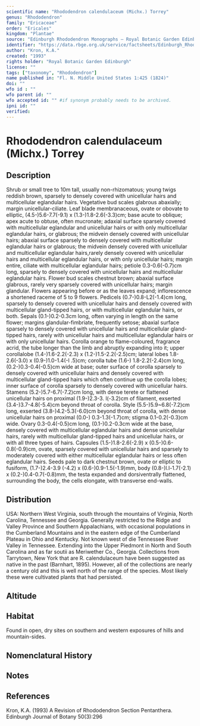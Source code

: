 ```yaml
---
scientific name: "Rhododendron calendulaceum (Michx.) Torrey"
genus: "Rhododendron"
family: "Ericaceae"
order: "Ericales"
kingdom: "Plantae"
source: "Edinburgh Rhododendron Monographs – Royal Botanic Garden Edinburgh"
identifier: "https://data.rbge.org.uk/service/factsheets/Edinburgh_Rhododendron_Monographs.xhtml"
author: "Kron, K.A."
created: "1993"
rights holder: "Royal Botanic Garden Edinburgh"
license: ""
tags: ["taxonomy", "Rhododendron"]
name published in: "Fl. N. Middle United States 1:425 (1824)"
doi: ""
wfo id : ""
wfo parent id: ""
wfo accepted id: "" #if synonym probably needs to be archived.                      
ipni id: ""
verified:
---
```


                       

# Rhododendron calendulaceum (Michx.) Torrey

## Description
Shrub or small tree to 10m tall, usually non-rhizomatous; young twigs reddish brown, sparsely to densely covered with unicellular hairs and multicellular eglandular hairs. Vegetative bud scales glabrous abaxially; margin unicellular-ciliate. Leaf blade membranaceous, ovate or obovate to elliptic, (4.5-)5.6-7.7(-9.1) x (1.3-)1.8-2.6(-3.3)cm; base acute to oblique; apex acute to obtuse, often mucronate; adaxial surface sparsely covered with multicellular eglandular and unicellular hairs or with only multicellular eglandular hairs, or glabrous; the midvein densely covered with unicellular hairs; abaxial surface sparsely to densely covered with multicellular eglandular hairs or glabrous; the midvein densely covered with unicellular and multicellular eglandular hairs,rarely densely covered with unicellular hairs and multicellular eglandular hairs, or with only unicellular hairs; margin entire, ciliate with multicellular eglandular hairs; petiole 0.3-0.6(-0.7)cm long, sparsely to densely covered with unicellular hairs and multicellular eglandular hairs. Flower bud scales chestnut brown; abaxial surface glabrous, rarely very sparsely covered with unicellular hairs; margin glandular. Flowers appearing before or as the leaves expand; inflorescence a shortened raceme of 5 to 9 flowers. Pedicels (0.7-)0.8-L2(-1.4)cm long, sparsely to densely covered with unicellular hairs and densely covered with multicellular gland-tipped hairs, or with multicellular eglandular hairs, or both. Sepals (0.1-)0.2-0.3cm long, often varying in length on the same flower; margins glandular-fimbriate, frequently setose; abaxial surface sparsely to densely covered with unicellular hairs and multicellular gland-tipped hairs, rarely with unicellular hairs and multicellular eglandular hairs or with only unicellular hairs. Corolla orange to flame-coloured, fragrance acrid, the tube longer than the limb and abruptly expanding into it; upper corollalobe (1.4-)1.6-2.2(-2.3) x (1.2-)1.5-2.2(-2.5)cm; lateral lobes 1.8-2.6(-3.0) x (0.9-)1.0-1.4(-l .5)cm; corolla tube (1.6-) 1.8-2.2(-2.4)cm long, (0.2-)0.3-0.4(-0.5)cm wide at base; outer surface of corolla sparsely to densely covered with unicellular hairs and densely covered with multicellular gland-tipped hairs which often continue up the corolla lobes; inner surface of corolla sparsely to densely covered with unicellular hairs. Stamens (5.2-)5.7-6.7(-7.2)cm long, with dense terete or flattened unicellular hairs on proximal (1.9-)2.3-3. l(-3.2)cm of filament, exserted (3.4-)3.7-4.8(-5.4)cm beyond throat of corolla. Style (5.5-)5.9~6.8(-7.2)cm long, exserted (3.8-)4.2-5.3(-6.0)cm beyond throat of corolla, with dense unicellular hairs on proximal (0.0-) 0.3-1.3(-1.7)cm; stigma 0.1-0.2(-0.3)cm wide. Ovary 0.3-0.4(-0.5)cm long, (0.1-)0.2-0.3cm wide at the base, densely covered with multicellular eglandular hairs and dense unicellular hairs, rarely with multicellular gland-tipped hairs and unicellular hairs, or with all three types of hairs. Capsules (1.5-)1.8-2.6(-2.9) x (0.5-)0.6-0.8(-0.9)cm, ovate, sparsely covered with unicellular hairs and sparsely to moderately covered with either multicellular eglandular hairs or less often eglandular hairs. Seeds pale to dark chestnut brown, ovate or elliptic to fusiform, (1.7-)2.4-3.9 (-4.2) x (0.6-)0.9-1.5(-1.9)mm, body (0.8-)l.l-1.7(-2.1) x (0.2-)0.4-0.7(-0.8)mm, the testa expanded and dorsiventrally flattened, surrounding the body, the cells elongate, with transverse end-walls.

## Distribution
USA: Northern West Virginia, south through the mountains of Virginia, North Carolina, Tennessee and Georgia. Generally restricted to the Ridge and Valley Province and Southern Appalachians, with occasional populations in the Cumberland Mountains and in the eastern edge of the Cumberland Plateau in Ohio and Kentucky. Not known west of die Tennessee River Valley in Tennessee. Extending into the Upper Piedmont in North and South Carolina and as far soutii as Meriwether Co., Georgia. Collections from Tarrytown, New York that are R. calendulaceum have been suggested as native in the past (Barnhart, 1895). However, all of the collections are nearly a century old and this is well north of the range of the species. Most likely these were cultivated plants that had persisted.

## Altitude


## Habitat
Found in open, dry sites on southern and western exposures of hills and mountain-sides.

## Nomenclatural History

                       
## Notes


## References

Kron, K.A. (1993) A Revision of Rhododendron Section Pentanthera. Edinburgh Journal of Botany 50(3):296

